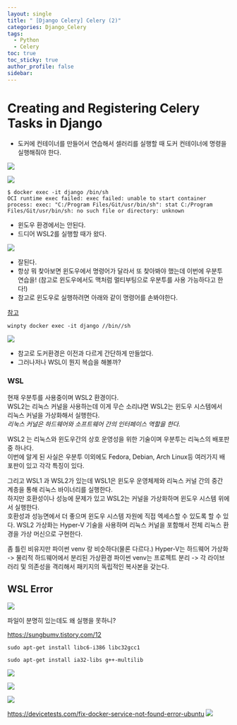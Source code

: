 ```yaml
---
layout: single
title: " [Django Celery] Celery (2)"
categories: Django_Celery
tags:
  - Python
  - Celery
toc: true
toc_sticky: true
author_profile: false
sidebar:
---
```

# Creating and Registering Celery Tasks in Django

- 도커에 컨테이너를 만들어서 연습해서 셀러리를 실행할 때 도커 컨테이너에 명령을 실행해줘야 한다. 


![](https://i.imgur.com/Apcdswt.png)


![](https://i.imgur.com/8c0ajxB.png)


```
$ docker exec -it django /bin/sh
OCI runtime exec failed: exec failed: unable to start container process: exec: "C:/Program Files/Git/usr/bin/sh": stat C:/Program Files/Git/usr/bin/sh: no such file or directory: unknown
```

- 윈도우 환경에서는 안된다.
- 드디어 WSL2를 실행할 때가 왔다.

![](https://i.imgur.com/KpWiFLU.png)

- 잘된다. 
- 항상 뭐 찾아보면 윈도우에서 명령어가 달라서 또 찾아봐야 했는데 이번에 우분투 연습을! (참고로 윈도우에서도 맥처럼 멀티부팅으로 우분투를 사용 가능하다고 한다!)
- 참고로 윈도우로 실행하려면 아래와 같이 명령어를 손봐야한다.

[참고](https://github.com/docker/for-linux/issues/246)

```
winpty docker exec -it django //bin//sh
```

![](https://i.imgur.com/2VBcagV.png)

- 참고로 도커환경은 이전과 다르게 간단하게 만들었다.
- 그러나저나 WSL이 뭔지 복습을 해볼까?

### WSL

현재 우분투를 사용중이며 WSL2 환경이다.     
WSL2는 리눅스 커널을 사용하는데 이게 무슨 소리냐면 WSL2는 윈도우 시스템에서 리눅스 커널을 가상화해서 실행한다.      
*리눅스 커널은 하드웨어와 소프트웨어 간의 인터페이스 역할을 한다.*

WSL2 는 리눅스와 윈도우간의 상호 운영성을 위한 기술이며 우분투는 리눅스의 배포판중 하나다.      
이번에 알게 된 사실은 우분투 이외에도 Fedora, Debian, Arch Linux등 여러가지 배포판이 있고 각각 특징이 있다.       

그리고 WSL1 과 WSL2가 있는데 WSL1은 윈도우 운영체제와 리눅스 커널 간의 중간 계층을 통해 리눅스 바이너리를 실행한다.     
하지만 호환성이나 성능에 문제가 있고 WSL2는 커널을 가상화하며 윈도우 시스템 위에서 실행한다.      
호환성과 성능면에서 더 좋으며 윈도우 시스템 자원에 직접 엑세스할 수 있도록 할 수 있다. WSL2 가상화는 Hyper-V 기술을 사용하며 리눅스 커널을 포함해서 전체 리눅스 환경을 가상 머신으로 구현한다.     

좀 틀린 비유지만 파이썬 venv 랑 비슷하다(물론 다르다.)
Hyper-V는 하드웨어 가상화 -> 물리적 하드웨어에서 분리된 가상환경
파이썬 venv는 프로젝트 분리 -> 각 라이브러리 및 의존성을 격리해서 패키지의 독립적인 복사본을 갖는다.


## WSL Error

![](https://i.imgur.com/F2jT2n6.png)

파일이 분명히 있는데도 왜 실행을 못하니?

https://sungbumv.tistory.com/12
```
sudo apt-get install libc6-i386 libc32gcc1
```

```
sudo apt-get install ia32-libs g++-multilib
```

![](https://i.imgur.com/hT5r3Zo.png)






![](https://i.imgur.com/aFeVeFC.png)


![](https://i.imgur.com/0WNmii6.png)


https://devicetests.com/fix-docker-service-not-found-error-ubuntu
![](https://i.imgur.com/kVuAwEn.png)
